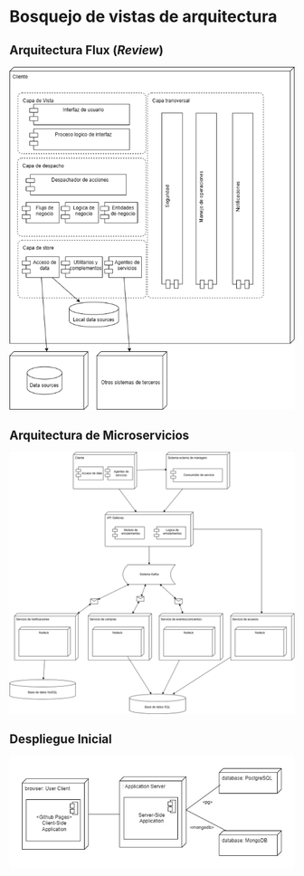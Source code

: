 # Bosquejo de vistas de arquitectura

## Arquitectura Flux (_Review_)

![ArquitecturaFlux](/s01-Grupo3-MusicFest/Proyecto/Imagenes/Diagramas_iteraciones-Arquitectura%20flux%20cliente.drawio.png)

## Arquitectura de Microservicios

![ArquitecturaMicroservicios](/s01-Grupo3-MusicFest/Proyecto/Imagenes/Diagramas_iteraciones-Arquitectura%20de%20microservicios.drawio.png)

## Despliegue Inicial

![DespliegueInicial](/s01-Grupo3-MusicFest/Proyecto/Imagenes/DespliegueInicial.jpg)
